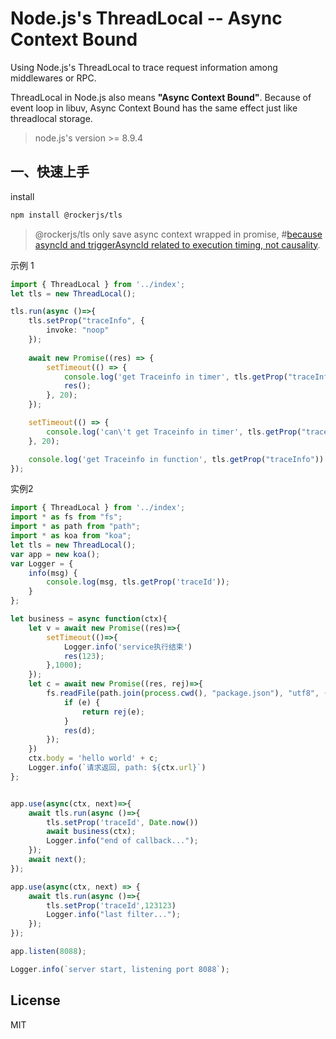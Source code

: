 # Node.js's ThreadLocal -- Async Context Bound

Using Node.js's ThreadLocal to trace request information among middlewares or RPC. 

ThreadLocal in Node.js also means **"Async Context Bound"**. Because of event loop in libuv, Async Context Bound has the same effect just like threadlocal storage.

> node.js's version >= 8.9.4

## 一、快速上手

install

```sh
npm install @rockerjs/tls
```

> @rockerjs/tls only save async context wrapped in promise, #[because asyncId and triggerAsyncId related to execution timing, not causality](http://nodejs.cn/api/async_hooks.html#async_hooks_async_hooks_executionasyncid). 


示例 1

```typescript
import { ThreadLocal } from '../index';
let tls = new ThreadLocal();

tls.run(async ()=>{
    tls.setProp("traceInfo", {
        invoke: "noop"
    });
    
    await new Promise((res) => {
        setTimeout(() => {
            console.log('get Traceinfo in timer', tls.getProp("traceInfo"));
            res();
        }, 20);
    });

    setTimeout(() => {
        console.log('can\'t get Traceinfo in timer', tls.getProp("traceInfo"));
    }, 20);

    console.log('get Traceinfo in function', tls.getProp("traceInfo"))
});
```


实例2

```typescript
import { ThreadLocal } from '../index';
import * as fs from "fs";
import * as path from "path";
import * as koa from "koa";
let tls = new ThreadLocal();
var app = new koa();
var Logger = {
    info(msg) {
        console.log(msg, tls.getProp('traceId'));
    }
};

let business = async function(ctx){
    let v = await new Promise((res)=>{
        setTimeout(()=>{
            Logger.info('service执行结束')
            res(123);
        },1000);
    });
    let c = await new Promise((res, rej)=>{
        fs.readFile(path.join(process.cwd(), "package.json"), "utf8", (e,d)=>{
            if (e) {
                return rej(e);
            }
            res(d);
        });
    })
    ctx.body = 'hello world' + c;
    Logger.info(`请求返回, path: ${ctx.url}`)
};


app.use(async(ctx, next)=>{
    await tls.run(async ()=>{
        tls.setProp('traceId', Date.now())
        await business(ctx);
        Logger.info("end of callback...");
    });
    await next();
});

app.use(async(ctx, next) => {
    await tls.run(async ()=>{
        tls.setProp('traceId',123123)
        Logger.info("last filter...");
    });
});

app.listen(8088);

Logger.info(`server start, listening port 8088`);
```

## License

MIT
